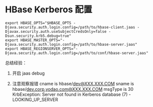 # HBase Kerberos 配置
```text
export HBASE_OPTS="$HBASE_OPTS -Djava.security.auth.login.config=/path/to/hbase-client.jaas -Djavax.security.auth.useSubjectCredsOnly=false -Dsun.security.krb5.debug=true"
export HBASE_MASTER_OPTS="-Djava.security.auth.login.config=/path/to/hbase-server.jaas"
export HBASE_REGIONSERVER_OPTS="-Djava.security.auth.login.config=/path/to/conf/hbase-server.jaas"
```

总结经验：

1. 开启 jaas debug

1. 注意观察报错
         cname is hbase/dev@XXX.XXX.COM
         sname is hbase/dev.corp.yodao.com@XXX.XXX.COM
         msgType is 30
KrbException: Server not found in Kerberos database (7) - LOOKING_UP_SERVER
```
